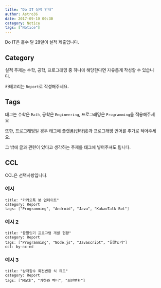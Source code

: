 ```yaml
---
title: "Do IT 실적 안내"
author: Astro36
date: 2017-09-10 00:30
category: Notice
tags: ["Notice"]
---
```


Do IT은 홀수 달 28일이 실적 제출입니다.

## Category

실적 주제는 수학, 공학, 프로그래밍 중 하나에 해당한다면 자유롭게 작성할 수 있습니다.

카테고리는 `Report`로 작성해주세요.

## Tags

태그는 수학은 `Math`, 공학은 `Engineering`, 프로그래밍은 `Programming`을 적용해주세요

또한, 프로그래밍일 경우 태그에 플랫폼(런타임)과 프로그래밍 언어를 추가로 적어주세요.

그 밖에 글과 관련이 있다고 생각하는 주제를 태그에 넣어주셔도 됩니다.

## CCL

CCL은 선택사항입니다.

### 예시

```
title: "카카오톡 봇 업데이트"
category: Report
tags: ["Programming", "Android", "Java", "KakaoTalk Bot"]
```

### 예시 2

```
title: "끝말잇기 프로그램 개발 현황"
category: Report
tags: ["Programming", "Node.js", "Javascript", "끝말잇기"]
ccl: by-nc-nd
```

### 예시 3

```
title: "삼각함수 회전변환 식 유도"
category: Report
tags: ["Math", "기하와 벡터", "회전변환"]
```
